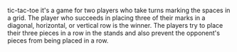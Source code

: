 tic-tac-toe 
it's a game  for two players who take turns marking the spaces in a grid. The player who succeeds in placing three of their marks in a diagonal, horizontal, or vertical row is the winner.
The players try to place their three pieces in a row in the stands and also prevent the opponent's pieces from being placed in a row.
